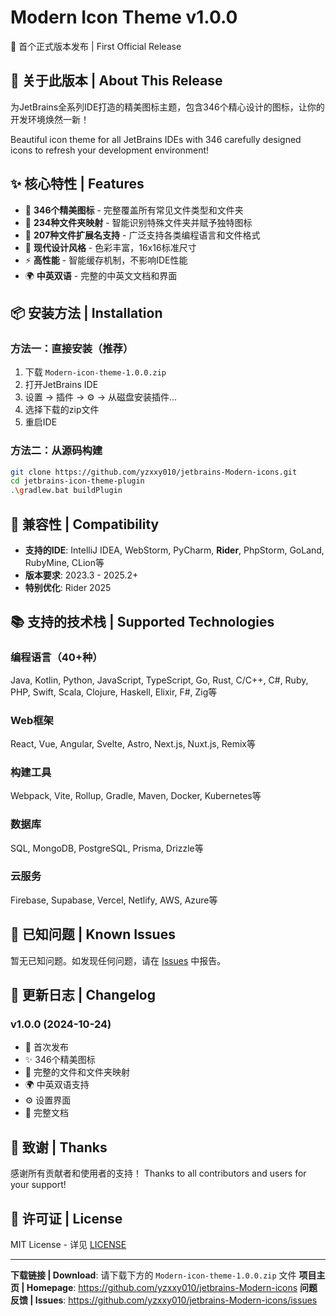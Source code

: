 # Modern Icon Theme v1.0.0

🎉 首个正式版本发布 | First Official Release

## 🎨 关于此版本 | About This Release

为JetBrains全系列IDE打造的精美图标主题，包含346个精心设计的图标，让你的开发环境焕然一新！

Beautiful icon theme for all JetBrains IDEs with 346 carefully designed icons to refresh your development environment!

## ✨ 核心特性 | Features

- 🎯 **346个精美图标** - 完整覆盖所有常见文件类型和文件夹
- 📁 **234种文件夹映射** - 智能识别特殊文件夹并赋予独特图标
- 📄 **207种文件扩展名支持** - 广泛支持各类编程语言和文件格式
- 🎨 **现代设计风格** - 色彩丰富，16x16标准尺寸
- ⚡ **高性能** - 智能缓存机制，不影响IDE性能
- 🌍 **中英双语** - 完整的中英文文档和界面

## 📦 安装方法 | Installation

### 方法一：直接安装（推荐）
1. 下载 `Modern-icon-theme-1.0.0.zip`
2. 打开JetBrains IDE
3. 设置 → 插件 → ⚙️ → 从磁盘安装插件...
4. 选择下载的zip文件
5. 重启IDE

### 方法二：从源码构建
```bash
git clone https://github.com/yzxxy010/jetbrains-Modern-icons.git
cd jetbrains-icon-theme-plugin
.\gradlew.bat buildPlugin
```

## 🎯 兼容性 | Compatibility

- **支持的IDE**: IntelliJ IDEA, WebStorm, PyCharm, **Rider**, PhpStorm, GoLand, RubyMine, CLion等
- **版本要求**: 2023.3 - 2025.2+
- **特别优化**: Rider 2025

## 📚 支持的技术栈 | Supported Technologies

### 编程语言（40+种）
Java, Kotlin, Python, JavaScript, TypeScript, Go, Rust, C/C++, C#, Ruby, PHP, Swift, Scala, Clojure, Haskell, Elixir, F#, Zig等

### Web框架
React, Vue, Angular, Svelte, Astro, Next.js, Nuxt.js, Remix等

### 构建工具
Webpack, Vite, Rollup, Gradle, Maven, Docker, Kubernetes等

### 数据库
SQL, MongoDB, PostgreSQL, Prisma, Drizzle等

### 云服务
Firebase, Supabase, Vercel, Netlify, AWS, Azure等

## 🐛 已知问题 | Known Issues

暂无已知问题。如发现任何问题，请在 [Issues](https://github.com/yzxxy010/jetbrains-Modern-icons/issues) 中报告。

## 📝 更新日志 | Changelog

### v1.0.0 (2024-10-24)
- 🎉 首次发布
- ✨ 346个精美图标
- 📁 完整的文件和文件夹映射
- 🌍 中英双语支持
- ⚙️ 设置界面
- 📄 完整文档

## 🙏 致谢 | Thanks

感谢所有贡献者和使用者的支持！
Thanks to all contributors and users for your support!

## 📄 许可证 | License

MIT License - 详见 [LICENSE](https://github.com/yzxxy010/jetbrains-Modern-icons/blob/main/LICENSE)

---

**下载链接 | Download**: 请下载下方的 `Modern-icon-theme-1.0.0.zip` 文件
**项目主页 | Homepage**: https://github.com/yzxxy010/jetbrains-Modern-icons
**问题反馈 | Issues**: https://github.com/yzxxy010/jetbrains-Modern-icons/issues
